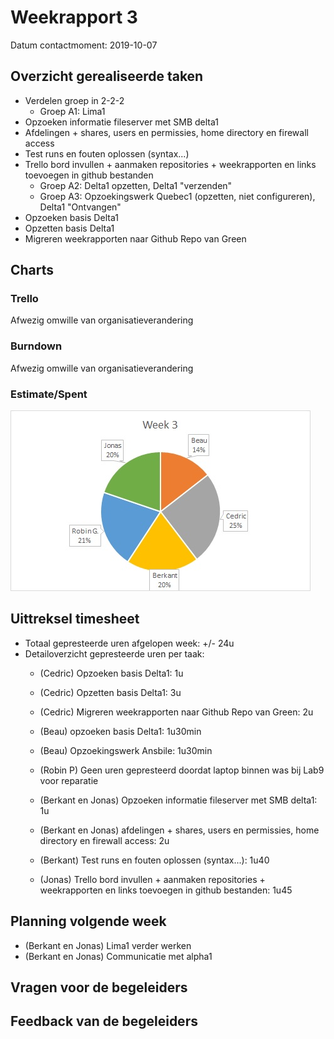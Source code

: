 # Weekrapport 3

Datum contactmoment: 2019-10-07

## Overzicht gerealiseerde taken

- Verdelen groep in 2-2-2
  - Groep A1: Lima1
- Opzoeken informatie fileserver met SMB delta1
- Afdelingen + shares, users en permissies, home directory en firewall access
- Test runs en fouten oplossen (syntax...)
- Trello bord invullen + aanmaken repositories + weekrapporten en links toevoegen in github bestanden 
  - Groep A2: Delta1 opzetten, Delta1 "verzenden"
  - Groep A3: Opzoekingswerk Quebec1 (opzetten, niet configureren), Delta1 "Ontvangen"
- Opzoeken basis Delta1
- Opzetten basis Delta1
- Migreren weekrapporten naar Github Repo van Green

## Charts

### Trello

Afwezig omwille van organisatieverandering

### Burndown

Afwezig omwille van organisatieverandering

### Estimate/Spent

![Spent](img/W3/Spent.jpg)

## Uittreksel timesheet

- Totaal gepresteerde uren afgelopen week: +/- 24u
- Detailoverzicht gepresteerde uren per taak: 
  - (Cedric) Opzoeken basis Delta1: 1u
  - (Cedric) Opzetten basis Delta1: 3u
  - (Cedric) Migreren weekrapporten naar Github Repo van Green: 2u

  - (Beau) opzoeken basis Delta1: 1u30min
  - (Beau) Opzoekingswerk Ansbile: 1u30min

  - (Robin P) Geen uren gepresteerd doordat laptop binnen was bij Lab9 voor reparatie
  
  - (Berkant en Jonas) Opzoeken informatie fileserver met SMB delta1: 1u
  - (Berkant en Jonas) afdelingen + shares, users en permissies, home directory en firewall access: 2u
  - (Berkant) Test runs en fouten oplossen (syntax...): 1u40
  - (Jonas) Trello bord invullen + aanmaken repositories + weekrapporten en links toevoegen in github bestanden: 1u45



## Planning volgende week

 - (Berkant en Jonas) Lima1 verder werken
 - (Berkant en Jonas) Communicatie met alpha1


## Vragen voor de begeleiders



## Feedback van de begeleiders

